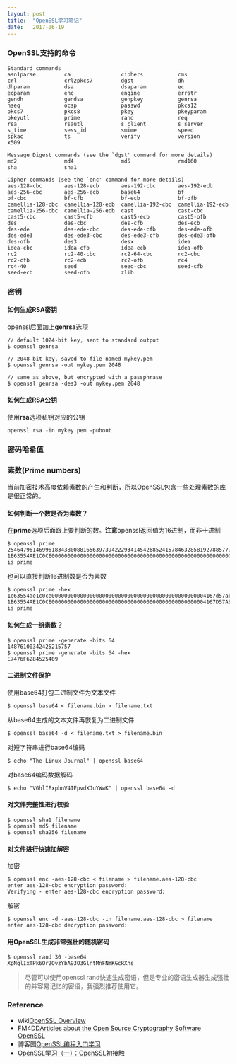 ```yaml
---
layout: post
title:  "OpenSSL学习笔记"
date:   2017-06-19
---
```


### OpenSSL支持的命令

```
Standard commands
asn1parse         ca                ciphers           cms
crl               crl2pkcs7         dgst              dh
dhparam           dsa               dsaparam          ec
ecparam           enc               engine            errstr
gendh             gendsa            genpkey           genrsa
nseq              ocsp              passwd            pkcs12
pkcs7             pkcs8             pkey              pkeyparam
pkeyutl           prime             rand              req
rsa               rsautl            s_client          s_server
s_time            sess_id           smime             speed
spkac             ts                verify            version
x509

Message Digest commands (see the `dgst' command for more details)
md2               md4               md5               rmd160
sha               sha1

Cipher commands (see the `enc' command for more details)
aes-128-cbc       aes-128-ecb       aes-192-cbc       aes-192-ecb
aes-256-cbc       aes-256-ecb       base64            bf
bf-cbc            bf-cfb            bf-ecb            bf-ofb
camellia-128-cbc  camellia-128-ecb  camellia-192-cbc  camellia-192-ecb
camellia-256-cbc  camellia-256-ecb  cast              cast-cbc
cast5-cbc         cast5-cfb         cast5-ecb         cast5-ofb
des               des-cbc           des-cfb           des-ecb
des-ede           des-ede-cbc       des-ede-cfb       des-ede-ofb
des-ede3          des-ede3-cbc      des-ede3-cfb      des-ede3-ofb
des-ofb           des3              desx              idea
idea-cbc          idea-cfb          idea-ecb          idea-ofb
rc2               rc2-40-cbc        rc2-64-cbc        rc2-cbc
rc2-cfb           rc2-ecb           rc2-ofb           rc4
rc4-40            seed              seed-cbc          seed-cfb
seed-ecb          seed-ofb          zlib
```

### 密钥

#### 如何生成RSA密钥

openssl后面加上**genrsa**选项

```
// default 1024-bit key, sent to standard output
$ openssl genrsa

// 2048-bit key, saved to file named mykey.pem
$ openssl genrsa -out mykey.pem 2048

// same as above, but encrypted with a passphrase
$ openssl genrsa -des3 -out mykey.pem 2048
```

#### 如何生成RSA公钥

使用**rsa**选项私钥对应的公钥

```
openssl rsa -in mykey.pem -pubout
```

### 密码哈希值

### 素数(Prime numbers)

当前加密技术高度依赖素数的产生和判断，所以OpenSSL包含一些处理素数的库是很正常的。

#### 如何判断一个数是否为素数？

在**prime**选项后面跟上要判断的数。**注意**openssl返回值为16进制，而非十进制

```
$ openssl prime 25464796146996183438008816563973942229341454268524157846328581927885777969985222835143851073249573454107384461557193173304497244814071505790566593206419759
1E63554AE1C0CE000000000000000000000000000000000000000000000000000000000000000000000000000000000000000000000000000000000000000012F is prime
```

也可以直接判断16进制数是否为素数

```
$ openssl prime -hex 1e63554ae1c0ce0000000000000000000000000000000000000000000000004167d57ab769100000000000000000000000000000000000000000000000000022b
1E63554AE1C0CE0000000000000000000000000000000000000000000000004167D57AB769100000000000000000000000000000000000000000000000000022B is prime
```

#### 如何生成一组素数？

```
$ openssl prime -generate -bits 64
14876100342425215757
$ openssl prime -generate -bits 64 -hex
E7476F6284525409

```




#### 二进制文件保护

使用base64打包二进制文件为文本文件

```
$ openssl base64 < filename.bin > filename.txt
```

从base64生成的文本文件再恢复为二进制文件

```
$ openssl base64 -d < filename.txt > filename.bin 
```

对短字符串进行base64编码

```
$ echo "The Linux Journal" | openssl base64 
```

对base64编码数据解码

```
$ echo "VGhlIExpbnV4IEpvdXJuYWwK" | openssl base64 -d 
```

#### 对文件完整性进行校验

```
$ openssl sha1 filename
$ openssl md5 filename
$ openssl sha256 filename
```

#### 对文件进行快速加解密

加密

```
$ openssl enc -aes-128-cbc < filename > filename.aes-128-cbc 
enter aes-128-cbc encryption password: 
Verifying - enter aes-128-cbc encryption password: 
```

解密

```
$ openssl enc -d -aes-128-cbc -in filename.aes-128-cbc > filename 
enter aes-128-cbc decryption password: 
```

#### 用OpenSSL生成非常强壮的随机密码

```
$ openssl rand 30 -base64 
XpNqlIxTPk6Or2OvzYbA93O3GlntMnFNmKGcRXhs
```

>尽管可以使用openssl rand快速生成密语，但是专业的密语生成器生成强壮的并容易记忆的密语，我强烈推荐使用它。


### Reference

 - wiki[OpenSSL Overview](https://wiki.openssl.org/index.php/OpenSSL_Overview)
 - FM4DD[Articles about the Open Source Cryptography Software OpenSSL](http://fm4dd.com/openssl/)
 - 博客园[OpenSSL编程入门学习](http://www.cnblogs.com/LittleHann/p/3741907.html)
 - [OpenSSL学习（一）：OpenSSL初接触](https://my.oschina.net/acmfly/blog/72199)

